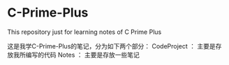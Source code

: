 # C-Prime-Plus
This repository just for learning notes of C Prime Plus

这是我学C-Prime-Plus的笔记，分为如下两个部分：
CodeProject ： 主要是存放我所编写的代码
Notes       ： 主要是存放一些笔记

